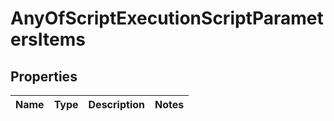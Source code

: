 # AnyOfScriptExecutionScriptParametersItems

## Properties
Name | Type | Description | Notes
------------ | ------------- | ------------- | -------------
